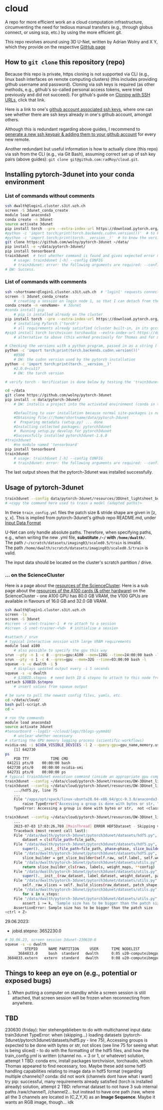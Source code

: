 # cloud

A repo for more efficient work an a cloud computation infrastructure, circumventing the need for tedious manual transfers (e.g., through globus connect, or using scp, etc.) by using the more efficient git.

This repo revolves around using 3D U-Net, written by Adrian Wolny and X Y, which they provide on the respective [GitHub page](https://github.com/wolny/pytorch-3dunet)

## How to `git clone` this repository (repo)
Because this repo is private, https cloning is not supported via CLI (e.g., linux bash interfaces on remote computing clusters) (this includes providing github username and password). Cloning via ssh keys is required (as other methods, e.g., github's so-called personal access tokens, were tried previously and did not succeed). For github's guide on [Cloning with SSH URLs](https://docs.github.com/en/get-started/getting-started-with-git/about-remote-repositories#cloning-with-ssh-urls), click that link.

Here is a link to one's [github account associated ssh keys](https://github.com/settings/keys), where one can see whether there are ssh keys already in one's github account, amongst others.

Although this is redundant regarding above guides, I recommend to [generate a new ssh keypair & adding them to your github account](https://docs.github.com/en/authentication/connecting-to-github-with-ssh/generating-a-new-ssh-key-and-adding-it-to-the-ssh-agent#generating-a-new-ssh-key) for every new remote.

Another redundant but useful information is how to actually clone (this repo) via ssh from the CLI (e.g., via Git Bash), assuming correct set up of ssh key pairs (above guides): `git clone git@github.com:radRoy/cloud.git`.

## Installing pytorch-3dunet into your conda environment

### List of commands without comments

```bash
ssh dwalth@login1.cluster.s3it.uzh.ch
screen -S 3dunet_conda_create
module load anaconda3
conda create -n 3dunet
source activate 3dunet
pip install torch --pre --extra-index-url https://download.pytorch.org/whl/nightly/cu116
#python -c 'import torch;print(torch.backends.cudnn.version())'  # to know the version
#python -c 'import torch;print(torch.__version__)'  # to know the version
git clone https://github.com/wolny/pytorch-3dunet ~/data/
pip install -e ~/data/pytorch-3dunet/
pip install tensorboard
train3dunet  # test whether command is found and gives expected error message ('--config ...' required or so)
    # usage: train3dunet [-h] --config CONFIG
    # train3dunet: error: the following arguments are required: --config
# DW: Success.
```

### List of commands with comments

```bash
ssh <shortname>@login1.cluster.s3it.uzh.ch  # 'login1' requests connection to the cluster's login node 1. enables reconnecting from remote computers with `screen`
screen -S 3dunet_conda_create
    # creating a session on login node 1, so that I can detach from the session, shut down the computer, attach to the session from another computer.
conda create -n <envName>  # 3dunet
#conda install pip
    # pip is installed already on the cluster
pip install torch --pre --extra-index-url https://download.pytorch.org/whl/nightly/cu116
    # installing PyTorch ('torch')
    # all requirements already satisfied (cluster built-in, in its gcc>anaconda3>lib>python3.10)
#pip3 install torch torchvision torchaudio --extra-index-url https://download.pytorch.org/whl/cu116python
    # alternative to above (this worked previously for Thomas and for me). Unclear, what Thomas installed 'torchvision' and 'torchaudio' for.

# Checking the versions with a python program, passed in as a string (-c 'print("Hello World")')
python -c 'import torch;print(torch.backends.cudnn.version())'
    #8500
    # DW: the cudnn version used by the pytorch installation
python -c 'import torch;print(torch.__version__)'
    #2.0.0+cu117
    # DW: the torch version

# verify torch - Verification is done below by testing the 'train3dunet' command. The pytorch and cuda and cudnn, etc. versions on the ScienceCluster are indeed compatible

cd ~/data
git clone https://github.com/wolny/pytorch-3dunet
pip install -e data/pytorch-3dunet/
    # DW: installs a project into the activated environment (conda in this case)

    #Defaulting to user installation because normal site-packages is not writeable
    #Obtaining file:///home/shortname/data/pytorch-3dunet
    #  Preparing metadata (setup.py) ... done
    #Installing collected packages: pytorch3dunet
    #  Running setup.py develop for pytorch3dunet
    #Successfully installed pytorch3dunet-1.6.0
#train3dunet
    #no module named 'tensorboard'
pip install tensorboard
train3dunet
    # usage: train3dunet [-h] --config CONFIG
    # train3dunet: error: the following arguments are required: --config
```
The last output shows that the pytorch-3dunet was installed successfully.

## Usage of pytorch-3dunet

```bash
train3dunet --config data/pytorch-3dunet/resources/3DUnet_lightsheet_boundary/train_config.yml
# <copy the command here used to train a model (adapted paths)>
```
In these `train_config.yml` files the patch size & stride shape are given in [z, y, x]. This is implied from pytorch-3dunet's github repo README.md, under [Input Data Format](https://github.com/wolny/pytorch-3dunet#input-data-format)

U-Net can only handle absolute paths. Therefore, when specifying paths, e.g., when writing the new .yml file, **substitute `/~/` with `/home/dwalth/`**.  
The path `/~/scratch/datasets/imaging03/scaled0.5/train` is invalid.  
The path `/home/dwalth/scratch/datasets/imaging03/scaled0.5/train` is valid.

The input data should be located on the cluster's scratch partition / drive.

### ... on the ScienceCluster

Here is a page about the [resources of the ScienceCluster](https://docs.s3it.uzh.ch/cluster/resources/). Here is a sub page about the [resources of the A100 cards (& other hardware)](https://docs.s3it.uzh.ch/cluster/resources/#hardware) on the ScienceCluster - one A100 GPU has 80.0 GB VRAM, the V100 GPUs are available in flavours of 16.0 GB and 32.0 GB VRAM.

```bash
ssh dwalth@login1.cluster.s3it.uzh.ch
screen -ls
screen -S 3dunet
#screen -r unet-trainer-1  # re attach to a session
#screen -S unet-trainer-<%d>  # initialise a session

#sattach / srun
# typical interactive session with large VRAM requirements
module load a100
    # also possible to specify the gpu this way
srun --pty -n 1 -c 8 --gres=gpu:A100 --mem=128G --time=24:00:00 bash -l
srun --pty -n 1 -c 4 --gres=gpu --mem=32G --time=03:00:00 bash -l
squeue -s -u dwalth -i 5
    # displays updated output every -i 5 seconds
squeue -s -u dwalth
    # $JOBID.stepno  # need both ID & stepno to attach to this node from another node
sattach $JOBID.$stepno
    # insert values from squeue output

# be sure to pull the newest config files, yamls, etc.
cd ~/data/cloud/
bash pull-script.sh
cd ~

# run the commands
module load anaconda3
source activate 3dunet
#tensorboard --logdir ~/cloud/logs/tblogs-yymmdd/
    # unclear whether necessary
# starting the GPU memory logging process (scientific-workflows)
nvidia-smi -i $CUDA_VISIBLE_DEVICES -l 2 --query-gpu=gpu_name,memory.used,memory.free --format=csv -f ~/data/cloud/chpts/chpt-230703-0/nvidia-smi.log &
    [1] 642730
ps
    PID TTY          TIME CMD
 641211 pts/0    00:00:00 bash
 642730 pts/0    00:00:00 nvidia-smi
 642731 pts/0    00:00:00 ps
# typical train3dunet execution command (inside an appropriate gpu compute session), and some alternatives
train3dunet --config ~/data/cloud/pytorch-3dunet/resources/DW-3DUnet_lightsheet_boundary/train_config.yml
train3dunet --config ~/data/cloud/pytorch-3dunet/resources/DW-3DUnet_lightsheet_boundary/train_config-compositeData.yml
    .../hdf5.py, line 75
    ...
    File "/apps/opt/spack/linux-ubuntu20.04-x86_64/gcc-9.3.0/anaconda3-2023.03-1-emayrkyj4zgh57gt37ztn55cwzrrhstk/lib/python3.10/site-packages/h5py/_hl/group.py", line 330, in __getitem__
        raise TypeError("Accessing a group is done with bytes or str, "
    TypeError: Accessing a group is done with bytes or str,  not <class 'slice'>

train3dunet --config ~/data/cloud/pytorch-3dunet/resources/DW-3DUnet_lightsheet_boundary/train_config-sequenceData.yml
    ...
    2023-07-03 17:03:26,769 [MainThread] ERROR HDF5Dataset - Skipping val set: /home/dwalth/scratch/datasets/babb03/ct3/-crop-bicubic-scaled0.25/sequence/val/-crop-bicubic-scaled0.25-sequence-set6-val-id01.h5
    Traceback (most recent call last):
    File "/data/dwalth/pytorch-3dunet/pytorch3dunet/datasets/hdf5.py", line 142, in create_datasets
        dataset = cls(file_path=file_path,
    File "/data/dwalth/pytorch-3dunet/pytorch3dunet/datasets/hdf5.py", line 179, in __init__
        super().__init__(file_path=file_path, phase=phase, slice_builder_config=slice_builder_config,
    File "/data/dwalth/pytorch-3dunet/pytorch3dunet/datasets/hdf5.py", line 65, in __init__
        slice_builder = get_slice_builder(self.raw, self.label, self.weight_map, slice_builder_config)
    File "/data/dwalth/pytorch-3dunet/pytorch3dunet/datasets/utils.py", line 176, in get_slice_builder
        return slice_builder_cls(raws, labels, weight_maps, **config)
    File "/data/dwalth/pytorch-3dunet/pytorch3dunet/datasets/utils.py", line 139, in __init__
        super().__init__(raw_dataset, label_dataset, weight_dataset, patch_shape, stride_shape, **kwargs)
    File "/data/dwalth/pytorch-3dunet/pytorch3dunet/datasets/utils.py", line 59, in __init__
        self._raw_slices = self._build_slices(raw_dataset, patch_shape, stride_shape)
    File "/data/dwalth/pytorch-3dunet/pytorch3dunet/datasets/utils.py", line 107, in _build_slices
        for x in x_steps:
    File "/data/dwalth/pytorch-3dunet/pytorch3dunet/datasets/utils.py", line 120, in _gen_indices
        assert i >= k, 'Sample size has to be bigger than the patch size'
    AssertionError: Sample size has to be bigger than the patch size
<ctrl + Z>
```

29.06.2023:
- jobid.stepno: 3652230.0
```bash
# 30.06.23, screen session 3dunet-230630-0
squeue -s -u dwalth
         STEPID     NAME PARTITION     USER      TIME NODELIST
      3684833.0     bash  standard   dwalth      0:05 u20-computeibmgpu-vesta19
 3684833.extern   extern  standard   dwalth      0:08 u20-computeibmgpu-vesta19
```

## Things to keep an eye on (e.g., potential or exposed bugs)

1. When putting a computer on standby while a screen session is still attached, that screen session will be frozen when reconnecting from anywhere.

## TBD

230630 (friday): hier stehengeblieben
    to do with multichannel input data:
        train3dunet TypeError: when (skipping...) loading datasets (pytorch-3dunet/pytorch3dunet/datasets/hdf5.py - line 75), Accessing groups is expected to be done with bytes or str, not slices (see line 75 for seeing what is being sliced) - to do with the formatting of the hdf5 files, and how the train_config.yml is written (channel no. = 3 or 1, or whatever)
    solution, attempt 1 TBD:
        conda env, install packages torchvision, torchaudio, which Thomas appeared to find necessary, too. Maybe these add some hdf5 handling capabilities relating to image data in hdf5 format (regarding multiple channels)?
            conda: did not work (channels dont have what i want)
            try pip: successful, many requirements already satisfied (torch is installed already)
    solution, attempt 2 TBD:
        reformat dataset to not have 3 sub internal paths /raw/channel1, /channel2... but instead to have one path /raw, where all the 3 channels are located in (C,Z,Y,X) as an **Image Sequence**. Maybe it wants an RGB image, though... idk